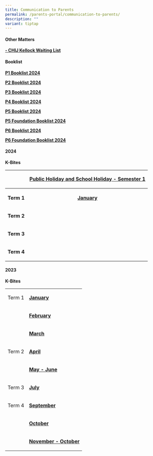```yaml
---
title: Communication to Parents
permalink: /parents-portal/communication-to-parents/
description: ""
variant: tiptap
---
```

<h4><strong>Other Matters</strong></h4><p><strong><a href="https://form.gov.sg/64658736a8a52700122ee49f" rel="noopener noreferrer nofollow" target="_blank">- CHIJ Kellock Waiting List</a></strong></p><h4><strong>Booklist</strong></h4><p><strong><a href="/files/2023_Files/pone%20booklist.pdf" rel="noopener noreferrer nofollow" target="">P1 Booklist 2024</a><br></strong></p><p><strong><a href="/files/2023_Files/p2%20booklist.pdf" rel="noopener noreferrer nofollow" target="">P2 Booklist 2024</a><br></strong></p><p><strong><a href="/files/2023_Files/p3%20booklist.pdf" rel="noopener noreferrer nofollow" target="">P3 Booklist 2024</a><br></strong></p><p><strong><a href="/files/2023_Files/p4%20booklist.pdf" rel="noopener noreferrer nofollow" target="">P4 Booklist 2024</a><br></strong></p><p><strong><a href="/files/2023_Files/p5%20booklist.pdf" rel="noopener noreferrer nofollow" target="">P5 Booklist 2024</a><br></strong></p><p><strong><a href="/files/2023_Files/p5%20(fdn).pdf" rel="noopener noreferrer nofollow" target="">P5 Foundation Booklist 2024</a><br></strong></p><p><strong><a href="/files/2023_Files/p6%20booklist.pdf" rel="noopener noreferrer nofollow" target="">P6 Booklist 2024</a><br></strong></p><p><strong><a href="/files/2023_Files/p6%20(fdn)booklist.pdf" rel="noopener noreferrer nofollow" target="">P6 Foundation Booklist 2024</a></strong></p><p></p><h4><strong>2024</strong></h4><p><strong>K-Bites</strong></p><table><tbody><tr><td rowspan="1" colspan="1"><p></p></td><td rowspan="1" colspan="1"><p><strong><a href="/files/PH_and_SH_CHIJ_Kellock_2024_v2.pdf" rel="noopener noreferrer nofollow" target="_blank">Public Holiday and School Holiday - Semester 1</a></strong></p></td></tr><tr><th rowspan="1" colspan="1"><p>Term 1</p></th><th rowspan="1" colspan="1"><p><strong><a href="/files/Kbites_JAN_2024_updated_on_3Jan.pdf" rel="noopener noreferrer nofollow" target="_blank">January</a></strong></p><p></p></th></tr><tr><td rowspan="1" colspan="1"><p><strong>Term 2</strong></p></td><td rowspan="1" colspan="1"><p></p></td></tr><tr><td rowspan="1" colspan="1"><p><strong>Term 3</strong></p></td><td rowspan="1" colspan="1"><p></p></td></tr><tr><td rowspan="1" colspan="1"><p><strong>Term 4</strong></p></td><td rowspan="1" colspan="1"><p></p></td></tr></tbody></table><h4><strong>2023</strong></h4><p><strong>K-Bites</strong></p><table><tbody><tr><td rowspan="1" colspan="1"><p>Term 1</p></td><td rowspan="1" colspan="1"><p><strong><a href="/files/2023_Files/Kbites/Kbites%20Jan%202023.pdf" rel="noopener noreferrer nofollow" target="">January</a></strong></p></td></tr><tr><td rowspan="1" colspan="1"><p>&nbsp;</p></td><td rowspan="1" colspan="1"><p><strong><a href="/files/2023_Files/Kbites/kbites%20feb%202023.pdf" rel="noopener" target="_blank">February</a></strong></p></td></tr><tr><td rowspan="1" colspan="1"><p>&nbsp;</p></td><td rowspan="1" colspan="1"><p><strong><a href="/files/2023_Files/Kbites/kbites%20mar%202023.pdf" rel="noopener" target="_blank">March</a></strong></p></td></tr><tr><td rowspan="1" colspan="1"><p>Term 2</p></td><td rowspan="1" colspan="1"><p><strong><a href="/files/2023_Files/Kbites/kbites%20apr%202023.pdf" rel="noopener noreferrer nofollow" target="">April</a></strong></p></td></tr><tr><td rowspan="1" colspan="1"><p>&nbsp;</p></td><td rowspan="1" colspan="1"><p><strong><a href="/files/2023_Files/Kbites/kbites%20may%20&amp;%20june%202023_updated%20on%2027%20april.pdf" rel="noopener noreferrer nofollow" target="">May - June</a></strong></p></td></tr><tr><td rowspan="1" colspan="1"><p>Term 3</p></td><td rowspan="1" colspan="1"><p><strong><a href="/files/2023_Files/Kbites/kbites%20july%202023_updated%2030%20june.pdf" rel="noopener noreferrer nofollow" target="">July</a></strong></p></td></tr><tr><td rowspan="1" colspan="1"><p>Term 4</p></td><td rowspan="1" colspan="1"><p><strong><a href="/files/2023_Files/Kbites/kbites%20sep%202023_30%20august.pdf" rel="noopener noreferrer nofollow" target="">September</a></strong></p></td></tr><tr><td rowspan="1" colspan="1"><p>&nbsp;</p></td><td rowspan="1" colspan="1"><p><strong><a href="/files/2023_Files/Kbites/kbites%20oct%202023%20updated%20on%2029%20sep.pdf" rel="noopener" target="_blank">October</a></strong></p></td></tr><tr><td rowspan="1" colspan="1"><p>&nbsp;</p></td><td rowspan="1" colspan="1"><p><strong><a href="/files/2023_Files/Kbites/kbites%20nov&amp;dec%202023_updated%20on%202%20nov.pdf" rel="noopener" target="_blank">November - October</a></strong></p></td></tr></tbody></table><p></p>